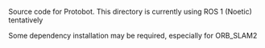 Source code for Protobot. This directory is currently using ROS 1 (Noetic) tentatively

Some dependency installation may be required, especially for ORB_SLAM2
